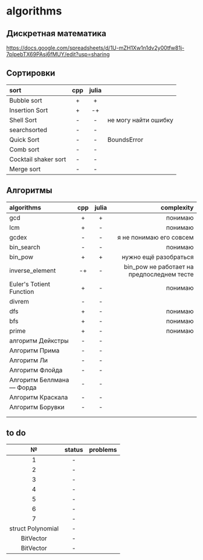 # algorithms

## Дискретная математика
https://docs.google.com/spreadsheets/d/1U-mZH1Xw1n1dv2y00tfw81j-7pIpebTX69PAsj6fMUY/edit?usp=sharing



## Сортировки

| sort           | cpp | julia | |
|:-------------- |:---:|:-----:|:--|
| Bubble sort    |  +  |   +   | |
| Insertion Sort |  +  |   -+   | |
| Shell Sort     |  -  |   -   | не могу найти ошибку |
| searchsorted   |  -  |   -   | |
| Quick Sort      |  -  |   -   | BoundsError |
| Сomb sort      |  -  |   -   | |
| Cocktail shaker sort | - | - | |
| Merge sort| - | - | |


## Алгоритмы

| algorithms               | cpp | julia | complexity |
|:------------------------ |:---:|:-----:|---: |
| gcd                      |  +  |   +   | понимаю |
| lcm                      |  +  |   -   | понимаю |
| gcdex                    |  -  |   -   | я не понимаю его совсем |
| bin_search               |  -  |   -   | понимаю|
| bin_pow                  |  +  |   +   | нужно ещё разобраться |
| inverse_element          |  -+ |   -   | bin_pow не работает на предпоследнем тесте|
| Euler's Totient Function |  +  |   -   | понимаю |
| divrem                   |  -  |   -   |  |
| dfs                      |  +  |   -   | понимаю | 
| bfs                      |  +  |   -   | понимаю |
| prime                    |   + |   -   | понимаю |
| алгоритм Дейкстры        |  -  |   -   | |
| Алгоритм Прима           |  -  |   -   | |
|    Алгоритм Ли           |   -  |  -   | |
|Алгоритм Флойда  |   -  |   -    | |
| Алгоритм Беллмана — Форда    |   -  |   -    | |
|  Алгоритм Краскала        |  -   |   -    | |
| Алгоритм Борувки      |   -  |    -   | |
|                          |     |       | |
|                          |     |       | |


## to do 
| № | status | problems |
|:-:|:------:|---------:|
|1| - |  |
|2| - |  |
|3| - |  | 
|4| - |  |
|5| - |  |
|6| - |  |
|7| - |  |
| struct Polynomial | - |  |
| BitVector | - |  |
| BitVector | - |  |
